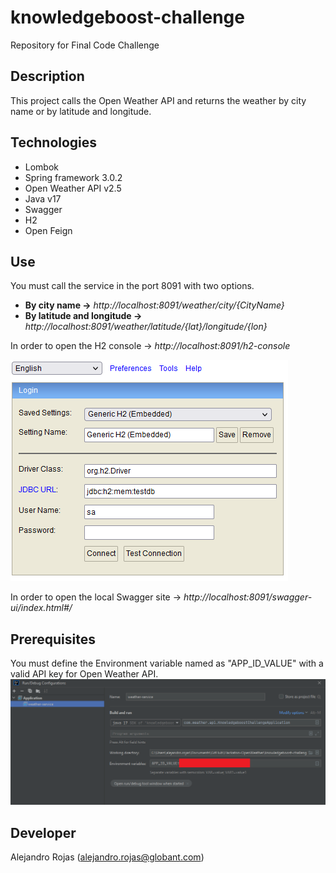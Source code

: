 # knowledgeboost-challenge
Repository for Final Code Challenge

## Description

This project calls the Open Weather API and returns the weather by city name or by latitude and longitude.

## Technologies

* Lombok
* Spring framework 3.0.2
* Open Weather API v2.5
* Java v17
* Swagger
* H2
* Open Feign

## Use
You must call the service in the port 8091 with two options.

* **By city name ->** _http://localhost:8091/weather/city/{CityName}_
* **By latitude and longitude ->** _http://localhost:8091/weather/latitude/{lat}/longitude/{lon}_

In order to open the H2 console ->  _http://localhost:8091/h2-console_

![img_1.png](img_1.png)

In order to open the local Swagger site -> _http://localhost:8091/swagger-ui/index.html#/_

## Prerequisites

You must define the Environment variable named as "APP_ID_VALUE" with a valid API key for Open Weather API.
![img.png](img.png)

## Developer

Alejandro Rojas (alejandro.rojas@globant.com)
